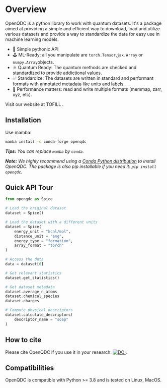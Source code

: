 # Overview

OpenQDC is a python library to work with quantum datasets. It's a package aimed at providing a simple and efficient way to download, load and utilize various datasets and provide a way to standardize the data for easy use in machine learning models.

- 🐍 Simple pythonic API
- 🕹️  ML-Ready: all you manipulate are `torch.Tensor`,`jax.Array` or `numpy.Array`objects.
- ⚛️ Quantum Ready: The quantum methods are checked and standardized to provide addictional values.
- ✅ Standardize: The datasets are written in standard and performant formats with annotated metadata like units and labels.
- 🧠 Performance matters: read and write multiple formats (memmap, zarr, xyz, etc).

Visit our website at TOFILL <IDK>.

## Installation

Use mamba:

```bash
mamba install -c conda-forge openqdc
```

_**Tips:** You can replace `mamba` by `conda`._

_**Note:** We highly recommend using a [Conda Python distribution](https://github.com/conda-forge/miniforge) to install OpenQDC. The package is also pip installable if you need it: `pip install openqdc`._

## Quick API Tour

```python
from openqdc as Spice

# Load the original dataset
dataset = Spice()

# Load the dataset with a different units
dataset = Spice(
    energy_unit = "kcal/mol",
    distance_unit = "ang",
    energy_type = "formation",
    array_format = "torch"
)

# Access the data
data = dataset[0]

# Get relevant statistics
dataset.get_statistics()

# Get dataset metadata
dataset.average_n_atoms
dataset.chemical_species
dataset.charges

# Compute physical descriptors
dataset.calculate_descriptors(
    descriptor_name = "soap"
)
```

## How to cite

Please cite OpenQDC if you use it in your research: [![DOI](zenodo_badge)](zenodo_link).

## Compatibilities

OpenQDC is compatible with Python >= 3.8 and is tested on Linux, MacOS.

